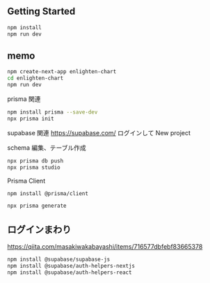 ## Getting Started

```bash
npm install
npm run dev
```

## memo

```bash
npm create-next-app enlighten-chart
cd enlighten-chart
npm run dev
```

prisma 関連

```bash
npm install prisma --save-dev
npx prisma init
```

supabase 関連
https://supabase.com/
ログインして New project

schema 編集、テーブル作成

```bash
npx prisma db push
npx prisma studio
```

Prisma Client

```bash
npm install @prisma/client
```

```bash
npx prisma generate
```

## ログインまわり
https://qiita.com/masakiwakabayashi/items/716577dbfebf83665378
```bash
npm install @supabase/supabase-js
npm install @supabase/auth-helpers-nextjs
npm install @supabase/auth-helpers-react
```
